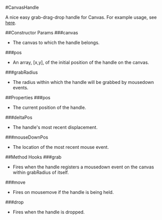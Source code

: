 #CanvasHandle

A nice easy grab-drag-drop handle for Canvas.
For example usage, see [here](http://http://novorobo.com/programming/javascript/utilities/13-03-23_canvas-handle.html).

##Constructor Params
###canvas
- The canvas to which the handle belongs.

###pos
- An array, [x,y], of the initial position of the handle on the canvas.

###grabRadius
- The radius within which the handle will be grabbed by mousedown events.

##Properties
###pos
- The current position of the handle.

###deltaPos
- The handle's most recent displacement.

###mouseDownPos
- The location of the most recent mouse event.

##Method Hooks
###grab
- Fires when the handle registers a mousedown event on the canvas within grabRadius of itself.

###move
- Fires on mousemove if the handle is being held.

###drop
- Fires when the handle is dropped.
